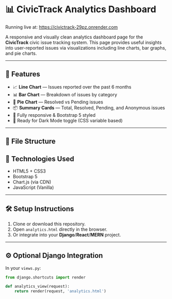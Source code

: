 # 📊 CivicTrack Analytics Dashboard

Running live at: https://civictrack-29pz.onrender.com

A responsive and visually clean analytics dashboard page for the **CivicTrack** civic issue tracking system. This page provides useful insights into user-reported issues via visualizations including line charts, bar graphs, and pie charts.

---

## 🚀 Features

- 📈 **Line Chart** — Issues reported over the past 6 months
- 📊 **Bar Chart** — Breakdown of issues by category
- 🥧 **Pie Chart** — Resolved vs Pending issues
- 📦 **Summary Cards** — Total, Resolved, Pending, and Anonymous issues
- 🎨 Fully responsive & Bootstrap 5 styled
- 🌙 Ready for Dark Mode toggle (CSS variable based)

---

## 📂 File Structure



## 🔧 Technologies Used

- HTML5 + CSS3
- Bootstrap 5
- Chart.js (via CDN)
- JavaScript (Vanilla)

---

## 🛠️ Setup Instructions

1. Clone or download this repository.
2. Open `analytics.html` directly in the browser.
3. Or integrate into your **Django**/**React**/**MERN** project.

---

## ⚙️ Optional Django Integration

In your `views.py`:

```python
from django.shortcuts import render

def analytics_view(request):
    return render(request, 'analytics.html')
